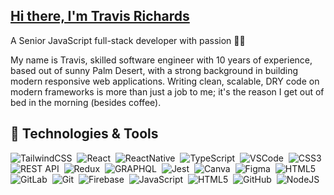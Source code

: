 
## <a href="/" rel="nofollow">Hi there, I'm Travis Richards</a>
A Senior JavaScript full-stack developer with passion 👨‍💻


My name is Travis, skilled software engineer with 10 years of experience, based out of sunny Palm Desert, with a strong background in building modern responsive web applications. Writing clean, scalable, DRY code on modern frameworks is more than just a job to me; it's the reason I get out of bed in the morning (besides coffee).



## 🔧 Technologies & Tools

![TailwindCSS](https://img.shields.io/badge/-TAILWIND_CSS-4db3b4?logo=Tailwind%20CSS&logoColor=white
)&nbsp;
![React](https://img.shields.io/badge/-REACT-4aacf7?logo=React&logoColor=white
)&nbsp;
![ReactNative](https://img.shields.io/badge/-REACT_NATIVE-0d96ff?logo=React&logoColor=white
)&nbsp;
![TypeScript](https://img.shields.io/badge/TYPESCRIPT-%23007ACC.svg?&style=flat&logo=typescript&logoColor=white)&nbsp;
![VSCode](https://img.shields.io/badge/VSCODE-007ACC.svg?&style=flat&logo=visual-studio-code)&nbsp;
![CSS3](https://img.shields.io/badge/CSS3-%231572B6.svg?&style=flat&logo=css3&logoColor=white)&nbsp;
![REST API](https://img.shields.io/badge/REST-02569B.svg?&style=flat&logo=rest&logoColor=white)&nbsp;
![Redux](https://img.shields.io/badge/-REDUX-purple?logo=Redux
)&nbsp;
![GRAPHQL](https://img.shields.io/badge/GRAPHQL-E10098.svg?&style=flat&logo=graphql&logoColor=white)&nbsp;
![Jest](https://img.shields.io/badge/-JEST-853957?logo=jest
)&nbsp;
![Canva](https://img.shields.io/badge/-CANVA-7c2bec?logo=CANVA&logoColor=white
)&nbsp;
![Figma](https://img.shields.io/badge/-FIGMA-a259ff?logo=figma&logoColor=white
)&nbsp;
![HTML5](https://img.shields.io/badge/HTML5-fc490b.svg?&style=flat&logo=html5&logoColor=white)&nbsp;
![GitLab](https://img.shields.io/badge/GITLAB-fc6b0e.svg?&style=flat&logo=gitlab&logoColor=white)&nbsp;
![Git](https://img.shields.io/badge/GIT-ff7262.svg?&style=flat&logo=git&logoColor=white)&nbsp;
![Firebase](https://img.shields.io/badge/FIREBASE-FFCA28.svg?&style=flat&logo=firebase&logoColor=white)&nbsp;
![JavaScript](https://img.shields.io/badge/JAVASCRIPT-ffe305.svg?&style=flat&logo=javascript&logoColor=white)&nbsp;
![HTML5](https://img.shields.io/badge/-NEXT.JS-black?logo=Next.js
)&nbsp;
![GitHub](https://img.shields.io/badge/GITHUB-%23121011.svg?&style=flat&logo=github&logoColor=white)&nbsp;
![NodeJS](https://img.shields.io/badge/NODE.JS-339933.svg?&style=flat&logo=node.js&logoColor=white)&nbsp;

<!--![Locomotive-Scroll](https://img.shields.io/static/v1?style=for-the-badge&message=Locomotive-Scroll&color=222222&logo=Locomotive-Scroll&logoColor=0081CB&label=)-->

<br/>

